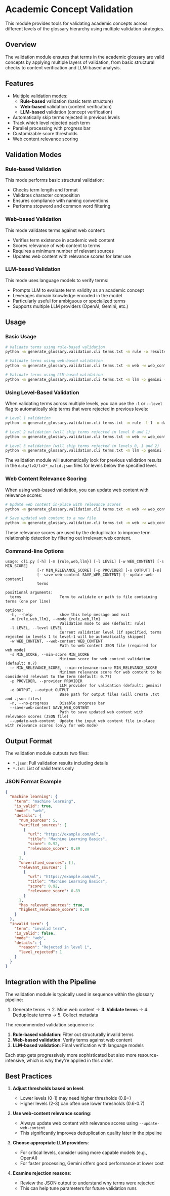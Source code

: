 # Academic Concept Validation

This module provides tools for validating academic concepts across different levels of the glossary hierarchy using multiple validation strategies.

## Overview

The validation module ensures that terms in the academic glossary are valid concepts by applying multiple layers of validation, from basic structural checks to content verification and LLM-based analysis.

## Features

- Multiple validation modes:
  - **Rule-based** validation (basic term structure)
  - **Web-based** validation (content verification)
  - **LLM-based** validation (concept verification)
- Automatically skip terms rejected in previous levels
- Track which level rejected each term
- Parallel processing with progress bar
- Customizable score thresholds
- Web content relevance scoring

## Validation Modes

### Rule-based Validation

This mode performs basic structural validation:
- Checks term length and format
- Validates character composition
- Ensures compliance with naming conventions
- Performs stopword and common word filtering

### Web-based Validation

This mode validates terms against web content:
- Verifies term existence in academic web content
- Scores relevance of web content to terms
- Requires a minimum number of relevant sources
- Updates web content with relevance scores for later use

### LLM-based Validation

This mode uses language models to verify terms:
- Prompts LLM to evaluate term validity as an academic concept
- Leverages domain knowledge encoded in the model
- Particularly useful for ambiguous or specialized terms
- Supports multiple LLM providers (OpenAI, Gemini, etc.)

## Usage

### Basic Usage

```bash
# Validate terms using rule-based validation
python -m generate_glossary.validation.cli terms.txt -m rule -o results/rule_valid

# Validate terms using web-based validation
python -m generate_glossary.validation.cli terms.txt -m web -w web_content.json -o results/web_valid

# Validate terms using LLM-based validation
python -m generate_glossary.validation.cli terms.txt -m llm -p gemini -o results/llm_valid
```

### Using Level-Based Validation

When validating terms across multiple levels, you can use the `-l` or `--level` flag to automatically skip terms that were rejected in previous levels:

```bash
# Level 1 validation
python -m generate_glossary.validation.cli terms.txt -m rule -l 1 -o data/lv1/lv1_rule_valid

# Level 2 validation (will skip terms rejected in level 0 and 1)
python -m generate_glossary.validation.cli terms.txt -m web -w web_content.json -l 2 -o data/lv2/lv2_web_valid

# Level 3 validation (will skip terms rejected in levels 0, 1 and 2)
python -m generate_glossary.validation.cli terms.txt -m llm -p gemini -l 3 -o data/lv3/lv3_llm_valid
```

The validation module will automatically look for previous validation results in the `data/lvX/lvX*_valid.json` files for levels below the specified level.

### Web Content Relevance Scoring

When using web-based validation, you can update web content with relevance scores:

```bash
# Update web content in-place with relevance scores
python -m generate_glossary.validation.cli terms.txt -m web -w web_content.json -o results/web_valid --update-web-content

# Save updated web content to a new file
python -m generate_glossary.validation.cli terms.txt -m web -w web_content.json -o results/web_valid --save-web-content updated_web_content.json
```

These relevance scores are used by the deduplicator to improve term relationship detection by filtering out irrelevant web content.

### Command-line Options

```
usage: cli.py [-h] [-m {rule,web,llm}] [-l LEVEL] [-w WEB_CONTENT] [-s MIN_SCORE]
              [-r MIN_RELEVANCE_SCORE] [-p PROVIDER] [-o OUTPUT] [-n]
              [--save-web-content SAVE_WEB_CONTENT] [--update-web-content]
              terms

positional arguments:
  terms                 Term to validate or path to file containing terms (one per line)

options:
  -h, --help            show this help message and exit
  -m {rule,web,llm}, --mode {rule,web,llm}
                        Validation mode to use (default: rule)
  -l LEVEL, --level LEVEL
                        Current validation level (if specified, terms rejected in levels 1 to level-1 will be automatically skipped)
  -w WEB_CONTENT, --web-content WEB_CONTENT
                        Path to web content JSON file (required for web mode)
  -s MIN_SCORE, --min-score MIN_SCORE
                        Minimum score for web content validation (default: 0.7)
  -r MIN_RELEVANCE_SCORE, --min-relevance-score MIN_RELEVANCE_SCORE
                        Minimum relevance score for web content to be considered relevant to the term (default: 0.77)
  -p PROVIDER, --provider PROVIDER
                        LLM provider for validation (default: gemini)
  -o OUTPUT, --output OUTPUT
                        Base path for output files (will create .txt and .json files)
  -n, --no-progress     Disable progress bar
  --save-web-content SAVE_WEB_CONTENT
                        Path to save updated web content with relevance scores (JSON file)
  --update-web-content  Update the input web content file in-place with relevance scores (only for web mode)
```

## Output Format

The validation module outputs two files:

- `*.json`: Full validation results including details
- `*.txt`: List of valid terms only

### JSON Format Example

```json
{
  "machine learning": {
    "term": "machine learning",
    "is_valid": true,
    "mode": "web",
    "details": {
      "num_sources": 5,
      "verified_sources": [
        {
          "url": "https://example.com/ml",
          "title": "Machine Learning Basics",
          "score": 0.92,
          "relevance_score": 0.89
        }
      ],
      "unverified_sources": [],
      "relevant_sources": [
        {
          "url": "https://example.com/ml",
          "title": "Machine Learning Basics",
          "score": 0.92,
          "relevance_score": 0.89
        }
      ],
      "has_relevant_sources": true,
      "highest_relevance_score": 0.89
    }
  },
  "invalid term": {
    "term": "invalid term",
    "is_valid": false,
    "mode": "web",
    "details": {
      "reason": "Rejected in level 1",
      "level_rejected": 1
    }
  }
}
```

## Integration with the Pipeline

The validation module is typically used in sequence within the glossary pipeline:

1. Generate terms → 2. Mine web content → **3. Validate terms** → 4. Deduplicate terms → 5. Collect metadata

The recommended validation sequence is:

1. **Rule-based validation**: Filter out structurally invalid terms
2. **Web-based validation**: Verify terms against web content
3. **LLM-based validation**: Final verification with language models

Each step gets progressively more sophisticated but also more resource-intensive, which is why they're applied in this order.

## Best Practices

1. **Adjust thresholds based on level**:
   - Lower levels (0-1) may need higher thresholds (0.8+)
   - Higher levels (2-3) can often use lower thresholds (0.6-0.7)

2. **Use web-content relevance scoring**:
   - Always update web content with relevance scores using `--update-web-content`
   - This significantly improves deduplication quality later in the pipeline

3. **Choose appropriate LLM providers**:
   - For critical levels, consider using more capable models (e.g., OpenAI)
   - For faster processing, Gemini offers good performance at lower cost

4. **Examine rejection reasons**:
   - Review the JSON output to understand why terms were rejected
   - This can help tune parameters for future validation runs
